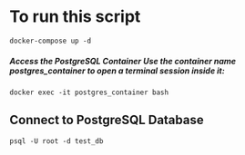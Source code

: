 # To run this script
```
docker-compose up -d
```

##### Access the PostgreSQL Container Use the container name postgres_container to open a terminal session inside it:

```
docker exec -it postgres_container bash
```
## Connect to PostgreSQL Database

```
psql -U root -d test_db
```